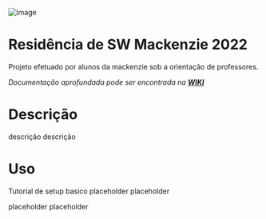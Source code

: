 ![image](https://user-images.githubusercontent.com/85042486/165835961-ba987ee2-e4e2-4052-bfc8-2d2ce641fb88.png)

# Residência de SW Mackenzie 2022
Projeto efetuado por alunos da mackenzie sob a orientação de professores.

*Documentação aprofundada pode ser encontrada na **[WIKI](https://github.com/gamartins013/MackLeaps.wiki.git)***

# Descrição
descrição descrição

# Uso
Tutorial de setup basico placeholder placeholder

placeholder placeholder
